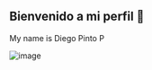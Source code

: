## Bienvenido a mi perfil 👋
My name is Diego Pinto P



![image](https://img.shields.io/badge/Laravel-FF2D20?style=for-the-badge&logo=laravel&logoColor=white)
<!--
**El-Diegore/El-Diegore** is a ✨ _special_ ✨ repository because its `README.md` (this file) appears on your GitHub profile.

Here are some ideas to get you started:

- 🔭 I’m currently working on ...
- 🌱 I’m currently learning ...
- 👯 I’m looking to collaborate on ...
- 🤔 I’m looking for help with ...
- 💬 Ask me about ...
- 📫 How to reach me: ...
- 😄 Pronouns: ...
- ⚡ Fun fact: ...
-->
